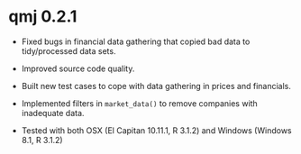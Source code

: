 # qmj 0.2.1

* Fixed bugs in financial data gathering that copied bad data to tidy/processed data sets.

* Improved source code quality.

* Built new test cases to cope with data gathering in prices and financials.

* Implemented filters in `market_data()` to remove companies with inadequate data.

* Tested with both OSX (El Capitan 10.11.1, R 3.1.2) and Windows (Windows 8.1, R 3.1.2)
